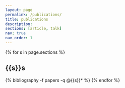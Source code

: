 ```yaml
---
layout: page
permalink: /publications/
title: publications
description:
sections: [article, talk]
nav: true
nav_order: 1
---
```

<div class="publications">
{% for s in page.sections %}
  <h2 class="year">{{s}}s</h2>
  {% bibliography -f papers -q @{{s}}* %}
{% endfor %}
</div>
